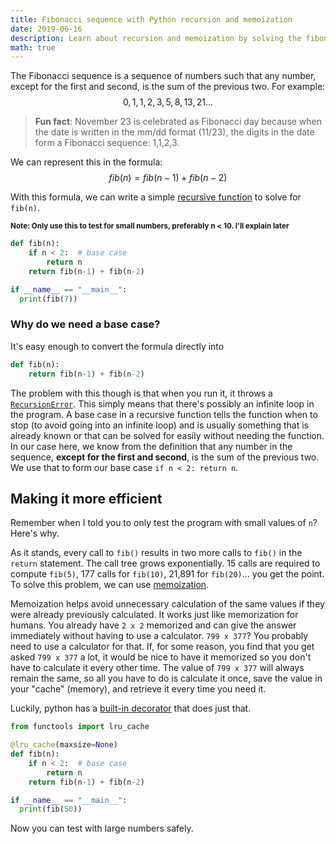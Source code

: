 ```yaml
---
title: Fibonacci sequence with Python recursion and memoization
date: 2019-06-16
description: Learn about recursion and memoization by solving the fibonacci sequence with python
math: true
---
```


The Fibonacci sequence is a sequence of numbers such that any number, except for the first and second, is the sum of the previous two. For example:
$$
0, 1, 1, 2, 3, 5, 8, 13, 21...
$$

> **Fun fact**: November 23 is celebrated as Fibonacci day because when the date is written in the mm/dd format (11/23), the digits in the date form a Fibonacci sequence: 1,1,2,3.

We can represent this in the formula:
$$
fib(n) = fib(n-1)+fib(n-2)
$$

With this formula, we can write a simple [recursive function](http://pages.cs.wisc.edu/~calvin/cs110/RECURSION.html) to solve for `fib(n)`.

<small>**Note: Only use this to test for small numbers, preferably n < 10. I'll explain later**</small>

```python
def fib(n):
    if n < 2:  # base case
        return n
    return fib(n-1) + fib(n-2)

if __name__ == "__main__":
  print(fib(7))
```

### Why do we need a base case?
It's easy enough to convert the formula directly into

```python
def fib(n):
    return fib(n-1) + fib(n-2)
```

The problem with this though is that when you run it, it throws a [`RecursionError`](https://docs.python.org/3/library/exceptions.html#RecursionError). This simply means that there's possibly an infinite loop in the program. A base case in a recursive function tells the function when to stop (to avoid going into an infinite loop) and is usually something that is already known or that can be solved for easily without needing the function. In our case here, we know from the
definition that any number in the sequence, **except for the first and second**, is the sum of the previous two. We use that to form our base case `if n < 2: return n`.

## Making it more efficient
Remember when I told you to only test the program with small values of `n`? Here's why.

As it stands, every call to `fib()` results in two more calls to `fib()` in the `return` statement. The call tree grows exponentially. 15 calls are required to compute `fib(5)`, 177 calls for `fib(10)`, 21,891 for `fib(20)`... you get the point. To solve this problem, we can use [memoization](https://www.ocf.berkeley.edu/~shidi/cs61a/wiki/Memoization).

Memoization helps avoid unnecessary calculation of the same values if they were already previously calculated. It works just like memorization for humans. You already have `2 x 2` memorized and can give the answer immediately without having to use a calculator. `799 x 377`? You probably need to use a calculator for that. If, for some reason, you find that you get asked `799 x 377` a lot, it would be nice to have it memorized so you don't have to calculate it every other time. The value of
`799 x 377` will always remain the same, so all you have to do is calculate it once, save the value in your "cache" (memory), and retrieve it every time you need it.

Luckily, python has a [built-in decorator](https://docs.python.org/3/library/functools.html#functools.lru_cache) that does just that.

```python
from functools import lru_cache

@lru_cache(maxsize=None)
def fib(n):
    if n < 2:  # base case
        return n
    return fib(n-1) + fib(n-2)

if __name__ == "__main__":
  print(fib(50))
```

Now you can test with large numbers safely.
